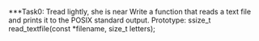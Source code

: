 ***Task0: Tread lightly, she is near
   Write a function that reads a text file and prints it to the POSIX standard output.
   Prototype: ssize_t read_textfile(const *filename, size_t letters);

